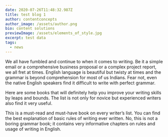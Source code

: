 ```yaml
---
date: 2020-07-26T11:48:32.987Z
title: test blog 1
author: contentconcepts
author_image: /assets/author.png
bio: content solutions
previewImage: /assets/elements_of_style.jpg
excerpt: test data
tags:
  - news
---
```

We all have fumbled and continue to when it comes to writing. Be it a simple email or a comprehensive business proposal or a complex project report, we all fret at times. English language is beautiful but twisty at times and the grammar is beyond comprehension for most of us Indians. Fear not, even the native English speakers find it difficult to write with perfect grammar.

Here are some books that will definitely help you improve your writing skills by leaps and bounds. The list is not only for novice but experienced writers also find it very useful.

This is a must-read and must-have book on every writer’s list. You can find the best explanation of basic rules of writing ever written. No, this is not a boring grammar book; it contains very informative chapters on rules and usage of writing in English.